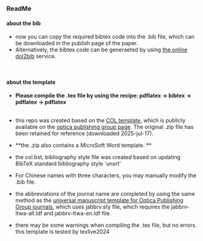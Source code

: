 ### ReadMe
#### about the bib
* now you can copy the required bibtex code into the .bib file, which can be downloaded in the publish page of the paper. 
* Alternatively, the bibtex code can be generaeted by using <a href = "https://www.doi2bib.org/">the online doi2bib</a> service. 
<br>

#### about the template
* **Please compile the .tex file by using the recipe​: pdflatex -> bibtex -> pdflatex -> pdflatex**<br><br>


* this repo was created based on the <a href = "https://www.opticsjournal.net/email/COL/COL%20Latex%20Template.zip">COL template</a>, which is publicly available on the <a href = "https://opg.optica.org/col/journal/col/author.cfm">optica publishing group page</a>.   The original .zip file has been retained for reference (downloaded 2025-jul-17).
* **the .zip also contains a MicroSoft Word template. **
* the col.bst, bibliography style file was created based on updating BibTeX standard bibliography style `unsrt'
*  ​​For Chinese names with three characters, you may manually modify the .bib file​. 
* the abbreviations of the journal name are completed by using the same method as the <a href = "https://www.overleaf.com/latex/templates/universal-manuscript-template-for-optica-publishing-group-journals/cschcggvfwrn">universal manuscript template for Optica Publishing Group journals</a>, which uses  jabbrv.sty file, which requires the jabbrv-ltwa-all.ldf and jabbrv-ltwa-en.ldf file. 
* there may be some warnings when compiling the .tex file, but no errors. this template is tested by texlive2024
